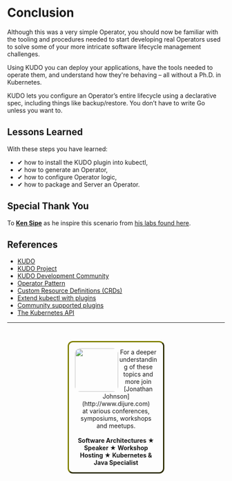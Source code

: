 # Conclusion #

Although this was a very simple Operator, you should now be familiar with the tooling and procedures needed to start developing real Operators used to solve some of your more intricate software lifecycle management challenges.

Using KUDO you can deploy your applications, have the tools needed to operate them, and understand how they're behaving – all without a Ph.D. in Kubernetes.

KUDO lets you configure an Operator’s entire lifecycle using a declarative spec, including things like backup/restore. You don’t have to write Go unless you want to.

## Lessons Learned ##

With these steps you have learned:

- &#x2714; how to install the KUDO plugin into kubectl,
- &#x2714; how to generate an Operator,
- &#x2714; how to configure Operator logic,
- &#x2714; how to package and Server an Operator.

## Special Thank You ##

To [**Ken Sipe**](https://www.linkedin.com/in/kensipe/) as he inspire this scenario from [his labs found here](https://github.com/kensipe/k8s-ext-workshop).

## References ##

- [KUDO](https://kudo.dev/)
- [KUDO Project](https://github.com/kudobuilder/kudo)
- [KUDO Development Community](https://kudo.dev/community/) 
- [Operator Pattern](https://kubernetes.io/docs/concepts/extend-kubernetes/operator/)
- [Custom Resource Definitions (CRDs)](https://kubernetes.io/docs/tasks/access-kubernetes-api/extend-api-custom-resource-definitions)
- [Extend kubectl with plugins](https://kubernetes.io/docs/tasks/extend-kubectl/kubectl-plugins/)
- [Community supported plugins](https://github.com/kubernetes-sigs/krew-index/)
- [The Kubernetes API](https://kubernetes.io/docs/concepts/overview/kubernetes-api/)

------
<p style="text-align: center; padding: 1em; margin: 3em; margin-left: 10em; margin-right: 10em; border-; 1px; border-color: olive;  border-radius: 12px; border-style:outset">
<img align="left" src="/javajon/courses/kubernetes-extensibility/kudo/assets/jonathan-johnson.jpg" width="100" style="border-radius: 12px">
For a deeper understanding of these topics and more join <br>[Jonathan Johnson](http://www.dijure.com)<br> at various conferences, symposiums, workshops and meetups.
<br><br>
<b>Software Architectures ★ Speaker ★ Workshop Hosting ★ Kubernetes & Java Specialist</b>
</p>
